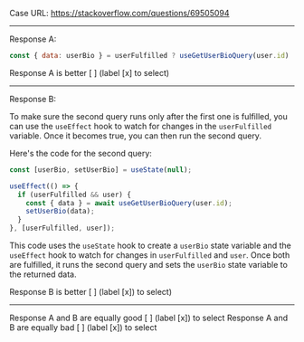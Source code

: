 Case URL: https://stackoverflow.com/questions/69505094

------
Response A:

```javascript
const { data: userBio } = userFulfilled ? useGetUserBioQuery(user.id) : null;
```

Response A is better [ ] (label [x] to select)

-------
Response B:

To make sure the second query runs only after the first one is fulfilled, you can use the `useEffect` hook to watch for changes in the `userFulfilled` variable. Once it becomes true, you can then run the second query.

Here's the code for the second query:

```javascript
const [userBio, setUserBio] = useState(null);

useEffect(() => {
  if (userFulfilled && user) {
    const { data } = await useGetUserBioQuery(user.id);
    setUserBio(data);
  }
}, [userFulfilled, user]);
```

This code uses the `useState` hook to create a `userBio` state variable and the `useEffect` hook to watch for changes in `userFulfilled` and `user`. Once both are fulfilled, it runs the second query and sets the `userBio` state variable to the returned data.

Response B is better [ ] (label [x]) to select)

-------

Response A and B are equally good [ ] (label [x]) to select
Response A and B are equally bad [ ] (label [x]) to select
